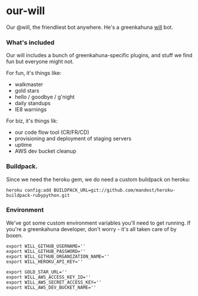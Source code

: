 our-will
========

Our @will, the friendliest bot anywhere.  He's a greenkahuna [will](https://github.com/greenkahuna/will) bot.


### What's included
Our will includes a bunch of greenkahuna-specific plugins, and stuff we find fun but everyone might not.  

For fun, it's things like:

- walkmaster
- gold stars
- hello / goodbye / g'night
- daily standups
- IE8 warnings

For biz, it's things lik:

- our code flow tool (CR/FR/CD)
- provisioning and deployment of staging servers
- uptime
- AWS dev bucket cleanup


### Buildpack.
Since we need the heroku gem, we do need a custom buildpack on heroku:
```
heroku config:add BUILDPACK_URL=git://github.com/mandest/heroku-buildpack-rubypython.git
```


### Environment
We've got some custom environment variables you'll need to get running. If you're a greenkahuna developer, don't worry - it's all taken care of by boxen.

```
export WILL_GITHUB_USERNAME=''
export WILL_GITHUB_PASSWORD=''
export WILL_GITHUB_ORGANIZATION_NAME=''
export WILL_HEROKU_API_KEY=''

export GOLD_STAR_URL=''
export WILL_AWS_ACCESS_KEY_ID=''
export WILL_AWS_SECRET_ACCESS_KEY=''
export WILL_AWS_DEV_BUCKET_NAME=''
```